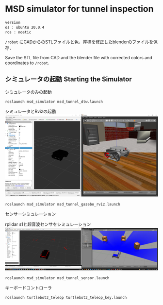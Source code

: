 # MSD simulator for tunnel inspection 
```
version 
os : ubuntu 20.0.4
ros : noetic
```
`/robot` にCADからのSTLファイルと色，座標を修正したblenderのファイルを保存．

Save the STL file from CAD and the blender file with corrected colors and coordinates to `/robot`.

## シミュレータの起動  Starting the Simulator
シミュレータのみの起動
```bash:msd_tunnel_sim.launch
roslaunch msd_simulator msd_tunnel_dtw.launch
```

シミュレータとRvizの起動
![](/picture/simulator.png)
```
roslaunch msd_simulator msd_tunnel_gazebo_rviz.launch
```

センサーシミュレーション

rplidar s1と超音波センサをシミュレーション
![](/picture/rplidars1_sim.png)
```
roslaunch msd_simulator msd_tunnel_sensor.launch
```

キーボードコントローラ
```
roslaunch turtlebot3_teleop turtlebot3_teleop_key.launch
```
